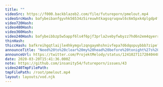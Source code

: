 ```yaml
---
title: ""
videoSrc: https://f000.backblazeb2.com/file/futureporn/pmelout.mp4
videoSrcHash: bafybeibanfgyvhk56534z5ireuwhtkagsqruqxwl6c6m5pxk4plgdp4fj4?filename=projektmelody-chaturbate-20200320T154136Z-source.mp4
video720Hash: 
video480Hash: 
video360Hash: 
video240Hash: bafybeibbzp5w5appf6ls4f6pjf3prla2vebyfwbyzz7hd6n2em4qyerrrq?filename=projektmelody-chaturbate-20200320T154136Z-240p.mp4
thinHash: 
thiccHash: bafkreihgqtlaijle4hkymgvlzqngaymhshnivfepa7d6dqopuybbb7zipe?filename=20200320T154136Z-thicc.jpg
announceTitle: "Need%20to%20clear%20my%20head%20before%20tonight%27s%20collaborative%20gaming.%20I%27m%20on%20CB%21"
announceUrl: https://twitter.com/ProjektMelody/status/1241027117284044801
date: 2020-03-20T15:41:36.000Z
note: https://github.com/insanity54/futureporn/issues/43
video240TmpFilePath: 
tmpFilePath: /root/pmelout.mp4
layout: layouts/vod.njk
---
```

